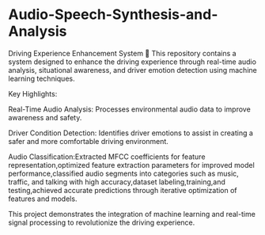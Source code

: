 # Audio-Speech-Synthesis-and-Analysis
Driving Experience Enhancement System 🚗
This repository contains a system designed to enhance the driving experience through real-time audio analysis, situational awareness, and driver emotion detection using machine learning techniques.

Key Highlights:

  Real-Time Audio Analysis: Processes environmental audio data to improve awareness and safety.
  
  Driver Condition Detection: Identifies driver emotions to assist in creating a safer and more comfortable driving environment.
  
  Audio Classification:Extracted MFCC coefficients for feature representation,optimized feature extraction parameters for improved model performance,classified audio segments into categories such as music, traffic, and talking with high accuracy,dataset labeling,training,and testing,achieved accurate predictions through iterative optimization of features and models.


This project demonstrates the integration of machine learning and real-time signal processing to revolutionize the driving experience.
